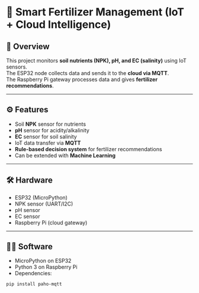 # 🌱 Smart Fertilizer Management (IoT + Cloud Intelligence)

## 📖 Overview
This project monitors **soil nutrients (NPK), pH, and EC (salinity)** using IoT sensors.  
The ESP32 node collects data and sends it to the **cloud via MQTT**.  
The Raspberry Pi gateway processes data and gives **fertilizer recommendations**.

----

## ⚙️ Features
- Soil **NPK** sensor for nutrients  
- **pH** sensor for acidity/alkalinity  
- **EC** sensor for soil salinity  
- IoT data transfer via **MQTT**  
- **Rule-based decision system** for fertilizer recommendations  
- Can be extended with **Machine Learning**  

-----

## 🛠 Hardware
- ESP32 (MicroPython)  
- NPK sensor (UART/I2C)  
- pH sensor  
- EC sensor  
- Raspberry Pi (cloud gateway)  

---

## 🧑‍💻 Software
- MicroPython on ESP32  
- Python 3 on Raspberry Pi  
- Dependencies:
```bash
pip install paho-mqtt
